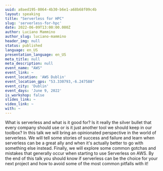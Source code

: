 ```yaml
---
uuid: a8aed195-8064-4b30-b6e1-a68b68f09c4b
layout: speaking
title: "Serverless for HPC"
slug: 'serverless-for-hpc'
date: 2022-06-09T13:00:00.000Z
author: Luciano Mammino
author_slug: luciano-mammino
header_img: null
status: published
language: en_US
presentation_language: en_US
meta_title: null
meta_description: null
event_name: "AWS"
event_link: ~
event_location: 'AWS Dublin'
event_location_gps: "53.330793,-6.247588"
event_city: 'Dublin'
event_days: 'June 9, 2022'
is_workshop: false
slides_link: ~
video_link: ~
with: ~
---
```


What is serverless and what is it good for? Is it really the silver bullet that every company should use or is it just another tool we should keep in our toolbox? In this talk we will bring an opinionated perspective in the world of serverless. We will tell some stories of success and failure and learn when serverless can be a great ally and when it's actually better to go with something else instead. Finally, we will explore some common gotchas and mistakes that generally occur when starting to use Serverless on AWS. By the end of this talk you should know if serverless can be the choice for your next project and how to avoid some of the most common pitfalls with it!
